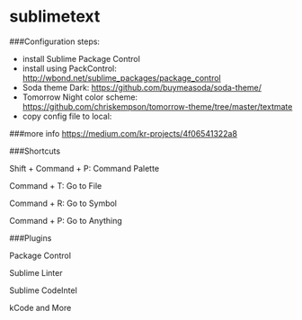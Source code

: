 sublimetext
===========

###Configuration steps:
* install Sublime Package Control
* install using PackControl: http://wbond.net/sublime_packages/package_control
 * Soda theme Dark: https://github.com/buymeasoda/soda-theme/
 * Tomorrow Night color scheme: https://github.com/chriskempson/tomorrow-theme/tree/master/textmate
 * copy config file to local: 

###more info
https://medium.com/kr-projects/4f06541322a8

###Shortcuts

Shift + Command + P: Command Palette

Command + T: Go to File

Command + R: Go to Symbol

Command + P: Go to Anything


###Plugins

Package Control

Sublime Linter

Sublime CodeIntel

kCode and More
